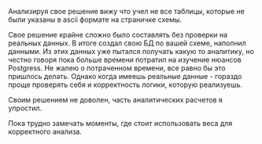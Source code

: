 Анализируя свое решение вижу что учел не все таблицы, которые не были указаны в ascii формате на страничке схемы.

Свое решение крайне сложно было составлять без проверки на реальных данных. В итоге создал свою БД по вашей схеме, наполнил данными.
Из этих данных уже пытался получать какую то аналитику, но честно говоря пока больше времени потратил на изучение нюансов Postgress.
Не жалею о потраченном времени, все равно бы это пришлось делать. Однако когда имеешь реальные данные - гораздо проще проверять себя и корректность логики, которую реализуешь.

Своим решением не доволен, часть аналитических расчетов я упростил.

Пока трудно замечать моменты, где стоит использовать веса для корректного анализа.

